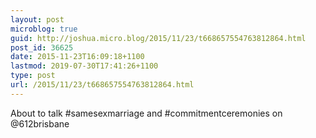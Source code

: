 ```yaml
---
layout: post
microblog: true
guid: http://joshua.micro.blog/2015/11/23/t668657554763812864.html
post_id: 36625
date: 2015-11-23T16:09:18+1100
lastmod: 2019-07-30T17:41:26+1100
type: post
url: /2015/11/23/t668657554763812864.html
---
```

About to talk #samesexmarriage and #commitmentceremonies on @612brisbane
